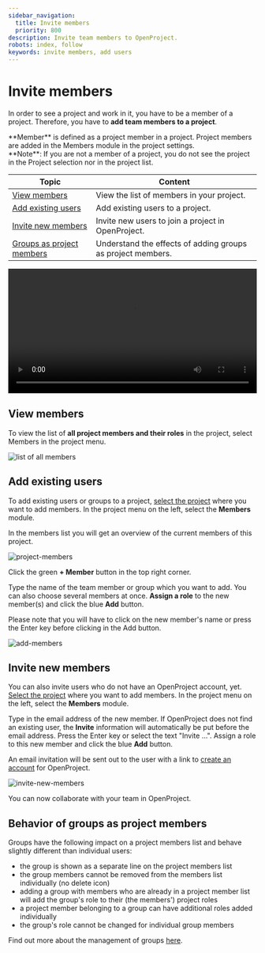 ```yaml
---
sidebar_navigation:
  title: Invite members
  priority: 800
description: Invite team members to OpenProject.
robots: index, follow
keywords: invite members, add users
---
```


# Invite members

In order to see a project and work in it, you have to be a member of a project. Therefore, you have to **add team members to a project**.

<div class="glossary">
**Member** is defined as a project member in a project. Project members are added in the Members module in the project settings.
</div>
<div class="alert alert-info" role="alert">
**Note**: If you are not a member of a project, you do not see the project in the Project selection nor in the project list.
</div>



| Topic                                                        | Content                                                     |
| ------------------------------------------------------------ | ----------------------------------------------------------- |
| [View members](#view-members)                                | View the list of members in your project.                   |
| [Add existing users](#add-existing-users)                    | Add existing users to a project.                            |
| [Invite new members](#invite-new-members)                    | Invite new users to join a project in OpenProject.          |
| [Groups as project members](#behavior-of-groups-as-project-members) | Understand the effects of adding groups as project members. |

<video src="https://www.openproject.org/wp-content/uploads/2020/12/OpenProject-Invite-and-Manage-Members.mp4" type="video/mp4" controls="" style="width:100%"></video>

## View members

To view the list of **all project members and their roles** in the project, select Members in the project menu.

![list of all members](image-20191112141214533.png)



## Add existing users

To add existing users or groups to a project, [select the project](../projects/#select-a-project) where you want to add members. In the project menu on the left, select the **Members** module.

In the members list you will get an overview of the current members of this project.

![project-members](1566223836715.png)

Click the green **+ Member** button in the top right corner.

Type the name of the team member or group which you want to add. You can also choose several members at once. **Assign a role** to the new member(s) and click the blue **Add** button.

Please note that you will have to click on the new member's name or press the Enter key before clicking in the Add button.

![add-members](1566224199456.png)

## Invite new members

You can also invite users who do not have an OpenProject account, yet. [Select the project](../projects/#select-a-project) where you want to add members. In the project menu on the left, select the **Members** module.

Type in the email address of the new member. If OpenProject does not find an existing user, the **Invite** information will automatically be put before the email address. Press the Enter key or select the text "Invite ...". Assign a role to this new member and click the blue **Add** button.

An email invitation will be sent out to the user with a link to [create an account](../sign-in-registration/#create-a-new-account) for OpenProject.

![invite-new-members](1566224961670.png)

You can now collaborate with your team in OpenProject.



## Behavior of groups as project members

Groups have the following impact on a project members list and behave slightly different than individual users:

- the group is shown as a separate line on the project members list
- the group members cannot be removed from the members list individually (no delete icon)
- adding a group with members who are already in a project member list will add the group's role to their (the members') project roles
- a project member belonging to a group can have additional roles added individually
- the group's role cannot be changed for individual group members

Find out more about the management of groups [here](../../system-admin-guide/users-permissions/groups/).



